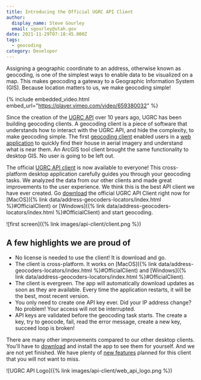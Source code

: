 ```yaml
---
title: Introducing the Official UGRC API Client
author:
  display_name: Steve Gourley
  email: sgourley@utah.gov
date: 2021-11-29T07:18:45.000Z
tags:
  - geocoding
category: Developer
---
```


Assigning a geographic coordinate to an address, otherwise known as geocoding, is one of the simplest ways to enable data to be visualized on a map. This makes geocoding a gateway to a Geographic Information System (GIS). Because location matters to us, we make geocoding simple!

{% include embedded_video.html embed_url="https://player.vimeo.com/video/659380032" %}

Since the creation of the [UGRC API](https://api.mapserv.utah.gov) over 10 years ago, UGRC has been building geocoding clients. A geocoding client is a piece of software that understands how to interact with the UGRC API, and hide the complexity, to make geocoding simple. The first [geocoding client](https://github.com/agrc/kitchen-sink/tree/main/packages/dartboard) enabled users in a [web application](https://atlas.utah.gov) to quickly find their house in aerial imagery and understand what is near them. An ArcGIS tool client brought the same functionality to desktop GIS. No user is going to be left out.

The official [UGRC API client](https://github.com/agrc/api-client) is now available to everyone! This cross-platform desktop application carefully guides you through your geocoding tasks. We analyzed the data from our other clients and made great improvements to the user experience. We think this is the best API client we have ever created. Go [download](https://github.com/agrc/api-client/releases) the official UGRC API Client right now for [MacOS]({% link data/address-geocoders-locators/index.html %}#OfficialClient) or [Windows]({% link data/address-geocoders-locators/index.html %}#OfficialClient) and start geocoding.

![first screen]({% link images/api-client/client.png %})


## A few highlights we are proud of

- No license is needed to use the client! It is download and go.
- The client is cross-platform. It works on [MacOS]({% link data/address-geocoders-locators/index.html %}#OfficialClient) and [Windows]({% link data/address-geocoders-locators/index.html %}#OfficialClient).
- The client is evergreen. The app will automatically download updates as soon as they are available. Every time the application restarts, it will be the best, most recent version.
- You only need to create one API key ever. Did your IP address change? No problem! Your access will not be interrupted.
- API keys are validated before the geocoding task starts. The create a key, try to geocode, fail, read the error message, create a new key, succeed loop is broken!

There are many other improvements compared to our other desktop clients. You'll have to [download](https://github.com/agrc/api-client/releases) and install the app to see them for yourself. And we are not yet finished. We have plenty of [new features](https://github.com/agrc/api-client/issues) planned for this client that you will not want to miss.

![UGRC API Logo]({% link images/api-client/web_api_logo.png %})

